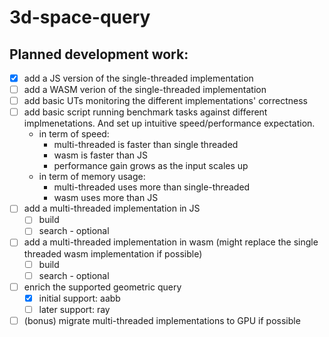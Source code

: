 # 3d-space-query

## Planned development work:
- [x] add a JS version of the single-threaded implementation
- [ ] add a WASM verion of the single-threaded implementation
- [ ] add basic UTs monitoring the different implementations' correctness
- [ ] add basic script running benchmark tasks against different implmenetations. And set up intuitive speed/performance expectation. 
  - in term of speed:
    - multi-threaded is faster than single threaded
    - wasm is faster than JS
    - performance gain grows as the input scales up
  - in term of memory usage:
    - multi-threaded uses more than single-threaded
    - wasm uses more than JS
- [ ] add a multi-threaded implementation in JS
  - [ ] build
  - [ ] search - optional
- [ ] add a multi-threaded implementation in wasm (might replace the single threaded wasm implementation if possible)
  - [ ] build
  - [ ] search - optional
- [ ] enrich the supported geometric query
  - [x] initial support: aabb
  - [ ] later support: ray
- [ ] (bonus) migrate multi-threaded implementations to GPU if possible
